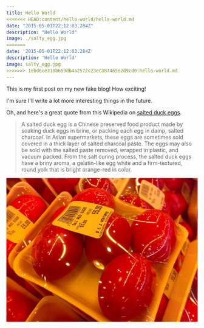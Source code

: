 ```yaml
---
title: Hello World
<<<<<<< HEAD:content/hello-world/hello-world.md
date: "2015-05-01T22:12:03.284Z"
description: "Hello World"
image: ./salty_egg.jpg
=======
date: '2015-05-01T22:12:03.284Z'
description: 'Hello World'
image: salty_egg.jpg
>>>>>>> 1ebd6ce318b659db4a2572c23eca87465e2d9cd0:hello-world.md
---
```


This is my first post on my new fake blog! How exciting!

I'm sure I'll write a lot more interesting things in the future.

Oh, and here's a great quote from this Wikipedia on
[salted duck eggs](https://en.wikipedia.org/wiki/Salted_duck_egg).

> A salted duck egg is a Chinese preserved food product made by soaking duck
> eggs in brine, or packing each egg in damp, salted charcoal. In Asian
> supermarkets, these eggs are sometimes sold covered in a thick layer of salted
> charcoal paste. The eggs may also be sold with the salted paste removed,
> wrapped in plastic, and vacuum packed. From the salt curing process, the
> salted duck eggs have a briny aroma, a gelatin-like egg white and a
> firm-textured, round yolk that is bright orange-red in color.

![Chinese Salty Egg](./salty_egg.jpg)
